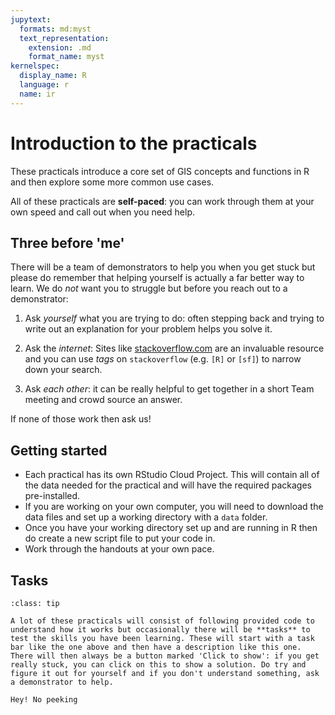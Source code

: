 ```yaml
---
jupytext:
  formats: md:myst
  text_representation:
    extension: .md
    format_name: myst
kernelspec:
  display_name: R
  language: r
  name: ir
---
```


# Introduction to the practicals

These practicals introduce a core set of GIS concepts and functions in R and then explore some more common use cases.

All of these practicals are **self-paced**: you can work through them at your own speed and call out when you need help.

## Three before 'me'

There will be a team of demonstrators to help you when you get stuck but please do remember that helping yourself is actually a far better way to learn. We do _not_ want you to struggle but before you reach out to a demonstrator:

1. Ask *yourself* what you are trying to do: often stepping back and trying to write out an explanation for your problem helps you solve it.

2. Ask the *internet*: Sites like [stackoverflow.com](https://stackoverflow.com) are an invaluable resource and you can use *tags* on `stackoverflow` (e.g. `[R]` or `[sf]`) to narrow down your search.

3. Ask *each other*: it can be really helpful to get together in a short Team meeting and crowd source an answer.

If none of those work then ask us!

## Getting started

* Each practical has its own RStudio Cloud Project. This will contain all of the data needed for the practical and will have the required packages pre-installed.
* If you are working on your own computer, you will need to download the data files and set up a working directory with a `data` folder.
* Once you have your working directory set up and are running in R then do create a new script file to put your code in.
* Work through the handouts at your own pace.

## Tasks

```{admonition} Introducing tasks
:class: tip

A lot of these practicals will consist of following provided code to understand how it works but occasionally there will be **tasks** to test the skills you have been learning. These will start with a task bar like the one above and then have a description like this one. There will then always be a button marked 'Click to show': if you get really stuck, you can click on this to show a solution. Do try and figure it out for yourself and if you don't understand something, ask a demonstrator to help.
```

```{toggle}
Hey! No peeking
```

